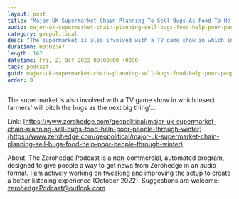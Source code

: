 ```yaml
---
layout: post
title: "Major UK Supermarket Chain Planning To Sell Bugs As Food To Help Poor People Through Winter"
audio: major-uk-supermarket-chain-planning-sell-bugs-food-help-poor-people-through-winter-0
category: geopolitical
desc: "The supermarket is also involved with a TV game show in which insect farmers' will pitch the bugs as the next big thing'..."
duration: 00:02:47
length: 167
datetime: Fri, 21 Oct 2022 09:00:00 +0000
tags: podcast
guid: major-uk-supermarket-chain-planning-sell-bugs-food-help-poor-people-through-winter-0
order: 0
---
```

The supermarket is also involved with a TV game show in which insect farmers' will pitch the bugs as the next big thing'...

Link: [https://www.zerohedge.com/geopolitical/major-uk-supermarket-chain-planning-sell-bugs-food-help-poor-people-through-winter](https://www.zerohedge.com/geopolitical/major-uk-supermarket-chain-planning-sell-bugs-food-help-poor-people-through-winter)

About: The Zerohedge Podcast is a non-commercial, automated program, designed to give people a way to get news from Zerohedge in an audio format.  I am actively working on tweaking and improving the setup to create a better listening experience (October 2022).  Suggestions are welcome: [zerohedgePodcast@outlook.com](mailto:zerohedgePodcast@outlook.com)